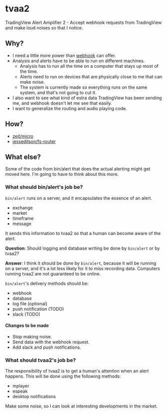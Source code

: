 # tvaa2

TradingView Alert Amplifier 2 - Accept webhook requests from TradingView and make loud noises so that I notice.

## Why?

* I need a little more power than [webhook](https://github.com/adnanh/webhook) can offer.
* Analysis and alerts have to be able to run on different machines.
  - Analysis has to run all the time on a computer that stays up most of the time.
  - Alerts need to run on devices that are physically close to me that can make noise.
  - The system is currently made so everything runs on the same system, and that's not going to cut it.
* I also want to see what kind of estra data TradingView has been sending me, and webhook doesn't let me see that easily.
* I want to generalize the routing and audio playing code.

## How?

* [zeit/micro](https://github.com/zeit/micro)
* [jesseditson/fs-router](https://github.com/jesseditson/fs-router)

## What else?

Some of the code from bin/alert that does the actual alerting might get moved here.
I'm going to have to think about this more.

### What should bin/alert's job be?

`bin/alert` runs on a server, and it encapsulates the essence of an alert.

* exchange
* market
* timeframe
* message

It sends this information to tvaa2 so that a human can become aware of the alert.

**Question**:  Should logging and database writing be done by `bin/alert` or by tvaa2?

**Answer**:  I think it should be done by `bin/alert`, because it will be running on a
server, and it's a lot less likely for it to miss recording data.  Computers running tvaa2
are not guaranteed to be online.

`bin/alert`'s delivery methods should be:

* webhook
* database
* log file (optional)
* push notification (TODO)
* slack (TODO)

#### Changes to be made

* Stop making noise.
* Send data with the webhook request.
* Add slack and push notifications.

### What should tvaa2's job be?

The responsibility of tvaa2 is to get a human's attention when an alert
happens.  This will be done using the following methods:

* mplayer
* espeak
* desktop notifications

Make some noise, so I can look at interesting developments in the market.

